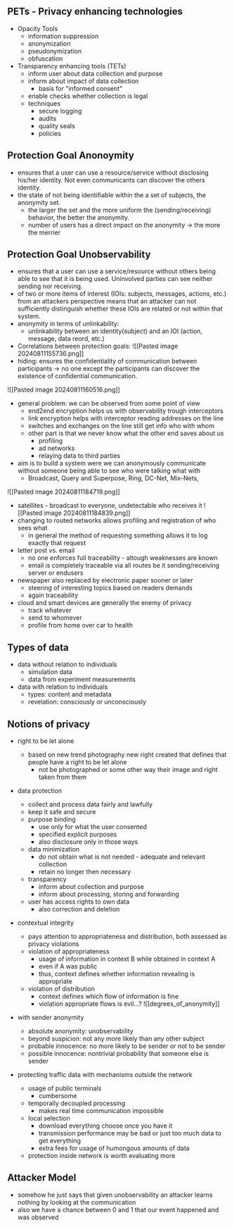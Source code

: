 ## PETs - Privacy enhancing technologies
- Opacity Tools
	- information suppression
	- anonymization
	- pseudonymization
	- obfuscation
- Transparency enhancing tools (TETs)
	- inform user about data collection and purpose
	- inform about impact of data collection
		- basis for "informed consent"
	- enable checks whether collection is legal
	- techniques
		- secure logging
		- audits
		- quality seals
		- policies
## Protection Goal Anonoymity
- ensures that a user can use a resource/service without disclosing his/her identity. Not even communicants can discover the others identity.
- the state of not being identifiable within the a set of subjects, the anonymity set.
	- the larger the set and the more uniform the (sending/receiving) behavior, the better the anonymity.
	- number of users has a direct impact on the anonymity -> the more the merrier

## Protection Goal Unobservability
- ensures that a user can use a service/resource without others being able to see that it is being used. Uninvolved parties can see neither sending nor receiving.
- of two or more items of interest (IOIs: subjects, messages, actions, etc.) from an attackers perspective means that an attacker can not sufficiently distinguish whether these IOIs are related or not within that system.
- anonymity in terms of unlinkability: 
	- unlinkability between an identity(subject) and an IOI (action, message, data reord, etc.)
- Correlations between protection goals:
![[Pasted image 20240811155736.png]]
- hiding: ensures the confidentiality of communication between participants -> no one except the participants can discover the existence of confidential communication.

![[Pasted image 20240811160516.png]]
- general problem: we can be observed from some point of view
	- end2end encryption helps us with observability trough interceptors
	- link encryption helps with interceptor reading addresses on the line
	- switches and exchanges on the line still get info who with whom
	- other part is that we never know what the other end saves about us
		- profiling
		- ad networks
		- relaying data to third parties
- aim is to build a system were we can anonymously communicate without someone being able to see who were talking what with
	- Broadcast, Query and Superpose, Ring, DC-Net, Mix-Nets, 

![[Pasted image 20240811184719.png]]
- satellites - broadcast to everyone, undetectable who receives it
![[Pasted image 20240811184839.png]]
- changing to routed networks allows profiling and registration of who sees what
	- in general the method of requesting something allows it to log exactly that request
- letter post vs. email
	- no one enforces full traceability - altough weaknesses are known
	- email is completely traceable via all routes be it sending/receiving server or endusers
- newspaper also replaced by electronic paper sooner or later
	- steering of interesting topics based on readers demands
	- again traceability
- cloud and smart devices are generally the enemy of privacy
	- track whatever
	- send to whomever
	- profile from home over car to health
## Types of data
- data without relation to individuals
	- simulation data
	- data from experiment measurements
- data with relation to individuals
	- types: content and metadata
	- revelation: consciously or unconsciously
## Notions of privacy
- right to be let alone
	- based on new trend photography new right created that defines that people have a right to be let alone
		- not be photographed or some other way their image and right taken from them
- data protection
	- collect and process data fairly and lawfully
	- keep it safe and secure
	- purpose binding
		- use only for what the user consented
		- specified explicit purposes
		- also disclosure only in those ways
	- data minimization
		- do not obtain what is not needed - adequate and relevant collection
		- retain no longer then necessary
	- transparency
		- inform about collection and purpose
		- inform about processing, storing and forwarding 
	- user has access rights to own data
		- also correction and deletion
- contextual integrity
	- pays attention to appropriateness and distribution, both assessed as privacy violations
	- violation of appropriateness
		- usage of information in context B while obtained in context A
		- even if A was public
		- thus, context defines whether information revealing is appropriate
	- violation of distribution
		- context defines which flow of information is fine
		- violation appropriate flows is evil...?
![[degrees_of_anonymity]]
- with sender anonymity
	- absolute anonymity: unobservability
	- beyond suspicion: not any more likely than any other subject
	- probable innocence: no more likely to be sender or not to be sender
	- possible innocence: nontrivial probability that someone else is sender

- protecting traffic data with mechanisms outside the network
	- usage of public terminals
		- cumbersome
	- temporally decoupled processing
		- makes real time communication impossible
	- local selection
		- download everything choose once you have it
		- transmission performance may be bad or just too much data to get everything
		- extra fees for usage of humongous amounts of data
	- protection inside network is worth evaluating more
## Attacker Model
- somehow he just says that given unobservability an attacker learns nothing by looking at the communication
- also we have a chance between 0 and 1 that our event happened and was observed